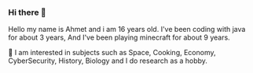 ### Hi there 👋

Hello my name is Ahmet and i am 16 years old.
I've been coding with java for about 3 years, And I've been playing minecraft for about 9 years.

  

🔭 I am interested in subjects such as Space, Cooking, Economy, CyberSecurity, History, Biology and I do research as a hobby.
